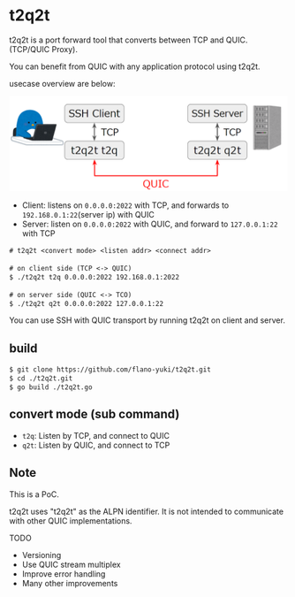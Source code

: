 # t2q2t

t2q2t is a port forward tool that converts between TCP and QUIC. (TCP/QUIC Proxy).

You can benefit from QUIC with any application protocol using t2q2t.

usecase overview are below:

![t2q2t usecase](/img/overview.png)

- Client: listens on `0.0.0.0:2022` with TCP, and forwards to `192.168.0.1:22`(server ip) with QUIC
- Server: listen on `0.0.0.0:2022` with QUIC, and forward to `127.0.0.1:22` with TCP

```
# t2q2t <convert mode> <listen addr> <connect addr>

# on client side (TCP <-> QUIC)
$ ./t2q2t t2q 0.0.0.0:2022 192.168.0.1:2022

# on server side (QUIC <-> TCO)
$ ./t2q2t q2t 0.0.0.0:2022 127.0.0.1:22
```

You can use SSH with QUIC transport by running t2q2t on client and server.

## build
```
$ git clone https://github.com/flano-yuki/t2q2t.git
$ cd ./t2q2t.git
$ go build ./t2q2t.go

``` 

## convert mode (sub command)

- `t2q`: Listen by TCP, and connect to QUIC
- `q2t`: Listen by QUIC, and connect to TCP


## Note
This is a PoC.

t2q2t uses "t2q2t" as the ALPN identifier. It is not intended to communicate with other QUIC implementations.

TODO
- Versioning
- Use QUIC stream multiplex
- Improve error handling
- Many other improvements


